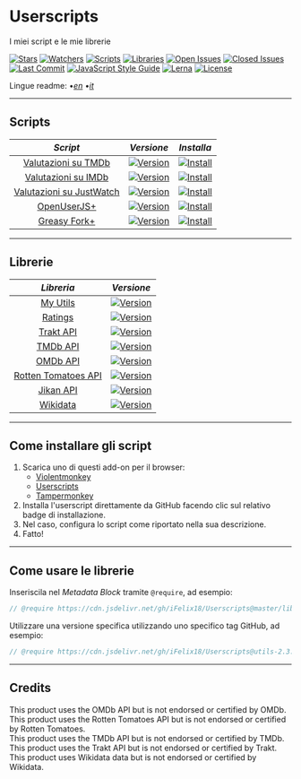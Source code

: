 # Userscripts

I miei script e le mie librerie

[![Stars][stars-badge]][stars-link]
[![Watchers][watchers-badge]][watchers-link]
[![Scripts][scripts-badge]][scripts-link]
[![Libraries][libraries-badge]][libraries-link]
[![Open Issues][open-issues-badge]][open-issues-link]
[![Closed Issues][closed-issues-badge]][closed-issues-link]
[![Last Commit][last-commit-badge]][last-commit-link]
[![JavaScript Style Guide][style-guide-badge]][style-guide-link]
[![Lerna][lerna-badge]][lerna-link]
[![License][license-badge]][license-link]

Lingue readme:
•[_en_][readme-en]
•[_it_][readme-it]

---

## Scripts

|                       _Script_                        |                     _Versione_                      |                         _Installa_                         |
| :---------------------------------------------------: | :-------------------------------------------------: | :--------------------------------------------------------: |
|      [Valutazioni su TMDb][ratings-on-tmdb-link]      |   [![Version][ratings-on-tmdb-version]][scripts]    |   [![Install][install-badge]][ratings-on-tmdb-download]    |
|      [Valutazioni su IMDb][ratings-on-imdb-link]      |   [![Version][ratings-on-imdb-version]][scripts]    |   [![Install][install-badge]][ratings-on-imdb-download]    |
| [Valutazioni su JustWatch][ratings-on-justwatch-link] | [![Version][ratings-on-justwatch-version]][scripts] | [![Install][install-badge]][ratings-on-justwatch-download] |
|          [OpenUserJS+][openuserjs-plus-link]          |   [![Version][openuserjs-plus-version]][scripts]    |   [![Install][install-badge]][openuserjs-plus-download]    |
|         [Greasy Fork+][greasyfork-plus-link]          |   [![Version][greasyfork-plus-version]][scripts]    |   [![Install][install-badge]][greasyfork-plus-download]    |

---

## Librerie

|                 _Libreria_                 |                   _Versione_                    |
| :----------------------------------------: | :---------------------------------------------: |
|           [My Utils][utils-link]           |     [![Version][utils-version]][libraries]      |
|          [Ratings][ratings-link]           |    [![Version][ratings-version]][libraries]     |
|          [Trakt API][trakt-link]           |     [![Version][trakt-version]][libraries]      |
|           [TMDb API][tmdb-link]            |      [![Version][tmdb-version]][libraries]      |
|           [OMDb API][omdb-link]            |      [![Version][omdb-version]][libraries]      |
| [Rotten Tomatoes API][rottentomatoes-link] | [![Version][rottentomatoes-version]][libraries] |
|          [Jikan API][jikan-link]           |     [![Version][jikan-version]][libraries]      |
|         [Wikidata][wikidata-link]          |    [![Version][wikidata-version]][libraries]    |

---

## Come installare gli script

1. Scarica uno di questi add-on per il browser:
    * [Violentmonkey][violentmonkey-link]
    * [Userscripts][userscripts-link]
    * [Tampermonkey][tampermonkey-link]
2. Installa l'userscript direttamente da GitHub facendo clic sul relativo badge di installazione.
3. Nel caso, configura lo script come riportato nella sua descrizione.
4. Fatto!

---

## Come usare le librerie

Inseriscila nel _Metadata Block_ tramite `@require`, ad esempio:

```JavaScript
// @require https://cdn.jsdelivr.net/gh/iFelix18/Userscripts@master/lib/utils/utils.min.js
```

Utilizzare una versione specifica utilizzando uno specifico tag GitHub, ad esempio:

```JavaScript
// @require https://cdn.jsdelivr.net/gh/iFelix18/Userscripts@utils-2.3.0/lib/utils/utils.min.js
```

---

## Credits

This product uses the OMDb API but is not endorsed or certified by OMDb.  
This product uses the Rotten Tomatoes API but is not endorsed or certified by Rotten Tomatoes.  
This product uses the TMDb API but is not endorsed or certified by TMDb.  
This product uses the Trakt API but is not endorsed or certified by Trakt.  
This product uses Wikidata data but is not endorsed or certified by Wikidata.  

[stars-badge]: https://flat.badgen.net/github/stars/iFelix18/Userscripts
[stars-link]: https://github.com/iFelix18/Userscripts/stargazers
[watchers-badge]: https://flat.badgen.net/github/watchers/iFelix18/Userscripts
[watchers-link]: https://github.com/iFelix18/Userscripts/watchers
[scripts-badge]: https://flat.badgen.net/badge/scripts/5/orange
[scripts-link]: https://github.com/iFelix18/Userscripts/tree/master/userscripts
[libraries-badge]: https://flat.badgen.net/badge/libraries/8/orange
[libraries-link]: https://github.com/iFelix18/Userscripts/tree/master/packages
[open-issues-badge]: https://flat.badgen.net/github/open-issues/iFelix18/Userscripts
[open-issues-link]: https://github.com/iFelix18/Userscripts/issues
[closed-issues-badge]: https://flat.badgen.net/github/closed-issues/iFelix18/Userscripts
[closed-issues-link]: https://github.com/iFelix18/Userscripts/issues?q=is%3Aissue+is%3Aclosed
[last-commit-badge]: https://flat.badgen.net/github/last-commit/iFelix18/Userscripts
[last-commit-link]: https://github.com/iFelix18/Userscripts/commits/master
[style-guide-badge]: https://flat.badgen.net/badge/code%20style/standard/44CC11
[style-guide-link]: https://standardjs.com
[lerna-badge]: https://flat.badgen.net/badge/maintained%20with/lerna/CC00FF
[lerna-link]: https://lerna.js.org/
[license-badge]: https://flat.badgen.net/github/license/iFelix18/Userscripts
[license-link]: https://github.com/iFelix18/Userscripts/blob/master/LICENSE.md

[readme-en]: /README.md "English"
[readme-it]: /README.it.md "Italiano"

[install-badge]: https://flat.badgen.net/badge/install%20directly%20from/jsDelivr/blue "Clicca qui!"

[scripts]: #scripts

[ratings-on-tmdb-link]: /userscripts/docs/ratings-on-tmdb.it.md "Più info"
[ratings-on-tmdb-version]: https://flat.badgen.net/runkit/iFelix18/version/Userscripts/ratings-on-tmdb
[ratings-on-tmdb-download]: https://cdn.jsdelivr.net/gh/iFelix18/Userscripts@master/userscripts/ratings-on-tmdb.user.js "Clicca qui!"

[ratings-on-imdb-link]: /userscripts/docs/ratings-on-imdb.it.md "Più info"
[ratings-on-imdb-version]: https://flat.badgen.net/runkit/iFelix18/version/Userscripts/ratings-on-imdb
[ratings-on-imdb-download]: https://cdn.jsdelivr.net/gh/iFelix18/Userscripts@master/userscripts/ratings-on-imdb.user.js "Clicca qui!"

[ratings-on-justwatch-link]: /userscripts/docs/ratings-on-justwatch.it.md "Più info"
[ratings-on-justwatch-version]: https://flat.badgen.net/runkit/iFelix18/version/Userscripts/ratings-on-justwatch
[ratings-on-justwatch-download]: https://cdn.jsdelivr.net/gh/iFelix18/Userscripts@master/userscripts/ratings-on-justwatch.user.js "Clicca qui!"

[openuserjs-plus-link]: /userscripts/docs/openuserjs-plus.it.md "Più info"
[openuserjs-plus-version]: https://flat.badgen.net/runkit/iFelix18/version/Userscripts/openuserjs-plus
[openuserjs-plus-download]: https://cdn.jsdelivr.net/gh/iFelix18/Userscripts@master/userscripts/openuserjs-plus.user.js "Clicca qui!"

[greasyfork-plus-link]: /userscripts/docs/greasyfork-plus.it.md "Più info"
[greasyfork-plus-version]: https://flat.badgen.net/runkit/iFelix18/version/Userscripts/greasyfork-plus
[greasyfork-plus-download]: https://cdn.jsdelivr.net/gh/iFelix18/Userscripts@master/userscripts/greasyfork-plus.user.js "Clicca qui!"

[libraries]: #librerie

[utils-link]: /packages/utils "Più info"
[utils-version]: https://flat.badgen.net/npm/v/@ifelix18/utils

[ratings-link]: /packages/ratings "Più info"
[ratings-version]: https://flat.badgen.net/npm/v/@ifelix18/ratings

[trakt-link]: /packages/trakt "Più info"
[trakt-version]: https://flat.badgen.net/npm/v/@ifelix18/trakt

[tmdb-link]: /packages/tmdb "Più info"
[tmdb-version]: https://flat.badgen.net/npm/v/@ifelix18/tmdb

[omdb-link]: /packages/omdb "Più info"
[omdb-version]: https://flat.badgen.net/npm/v/@ifelix18/omdb

[rottentomatoes-link]: /packages/rottentomatoes "Più info"
[rottentomatoes-version]: https://flat.badgen.net/npm/v/@ifelix18/rottentomatoes

[jikan-link]: /packages/jikan "Più info"
[jikan-version]: https://flat.badgen.net/npm/v/@ifelix18/jikan

[wikidata-link]: /packages/wikidata "Più info"
[wikidata-version]: https://flat.badgen.net/npm/v/@ifelix18/wikidata

[violentmonkey-link]: https://violentmonkey.github.io/
[userscripts-link]: https://github.com/quoid/userscripts/#userscripts-safari
[tampermonkey-link]: https://www.tampermonkey.net/
